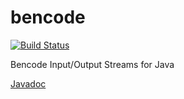 # bencode

[![Build Status](https://travis-ci.org/dampcake/bencode.svg?branch=master)](https://travis-ci.org/dampcake/bencode)

Bencode Input/Output Streams for Java

[Javadoc](http://dampcake.github.io/bencode/)
